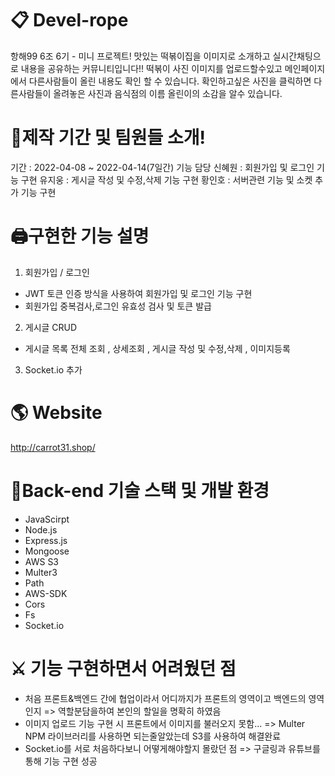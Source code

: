 
📋 Devel-rope
==================
항해99 6조 6기 - 미니 프로젝트!
맛있는 떡볶이집을 이미지로 소개하고 실시간채팅으로 내용을 공유하는 커뮤니티입니다!!
떡볶이 사진 이미지를 업로드할수있고 메인페이지에서 다른사람들이 올린 내용도 확인 할 수 있습니다.
확인하고싶은 사진을 클릭하면 다른사람들이 올려놓은 사진과 음식점의 이름 올린이의 소감을 알수 있습니다.    


💎제작 기간 및 팀원들 소개!
==================
기간 : 2022-04-08 ~ 2022-04-14(7일간)
기능 담당
신혜원 : 회원가입 및 로그인 기능 구현
유지웅 : 게시글 작성 및 수정,삭제 기능 구현
황인호 : 서버관련 기능 및 소켓 추가 기능 구현


🖨구현한 기능 설명
==================
1. 회원가입 / 로그인 
- JWT 토큰 인증 방식을 사용하여 회원가입 및 로그인 기능 구현
- 회원가입 중복검사,로그인 유효성 검사 및 토큰 발급
2. 게시글 CRUD
- 게시글 목록 전체 조회 , 상세조회 , 게시글 작성 및 수정,삭제 , 이미지등록
3. Socket.io 추가   


🌎 Website
==================
http://carrot31.shop/


🎤Back-end 기술 스택 및 개발 환경
==================
- JavaScirpt
- Node.js
- Express.js
- Mongoose
- AWS S3
- Multer3
- Path
- AWS-SDK
- Cors
- Fs
- Socket.io   

⚔ 기능 구현하면서 어려웠던 점
==================
- 처음 프론트&백엔드 간에 협업이라서 어디까지가 프론트의 영역이고 백엔드의 영역인지
=> 역할분담을하여 본인의 할일을 명확히 하였음
- 이미지 업로드 기능 구현 시 프론트에서 이미지를 불러오지 못함...
=> Multer NPM 라이브러리를 사용하면 되는줄알았는데 S3를 사용하여 해결완료
- Socket.io를 서로 처음하다보니 어떻게해야할지 몰랐던 점
=> 구글링과 유튜브를 통해 기능 구현 성공
